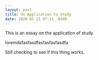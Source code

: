 ```yaml
---
layout: post
title: On Application to Study
date: 2020-05-15 07:13 -0400
---
```


This is an essay on the application of study.

loremdsfasfasdfasfasfasfasdfa

Still checking to see if this thing works.
